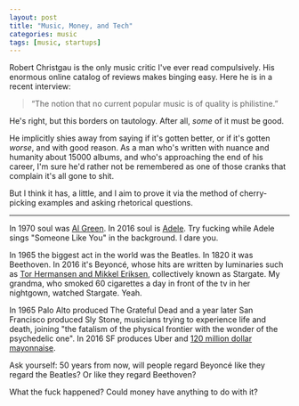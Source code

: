 ```yaml
---
layout: post
title: "Music, Money, and Tech"
categories: music
tags: [music, startups]
---
```


Robert Christgau is the only music critic I've ever read compulsively. His enormous online catalog of reviews makes binging easy. Here he is in a recent interview:

>“The notion that no current popular music is of quality is philistine.”

He's right, but this borders on tautology. After all, _some_ of it must be good.

He implicitly shies away from saying if it's gotten better, or if it's gotten _worse_, and with good reason. As a man who's written with nuance and humanity about 15000 albums, and who's approaching the end of his career, I'm sure he'd rather not be remembered as one of those cranks that complain it's all gone to shit.

But I think it has, a little, and I aim to prove it via the method of cherry-picking examples and asking rhetorical questions.

---

In 1970 soul was [Al Green](http://www.robertchristgau.com/xg/music/green-76.php). In 2016 soul is [Adele](http://www.newyorker.com/culture/cultural-comment/the-singularity-of-adeles-soul). Try fucking while Adele sings "Someone Like You" in the background. I dare you.

In 1965 the biggest act in the world was the Beatles. In 1820 it was Beethoven. In 2016 it's Beyoncé, whose hits are written by luminaries such as [Tor Hermansen and Mikkel Eriksen](http://www.newyorker.com/magazine/2012/03/26/the-song-machine), collectively known as Stargate. My grandma, who smoked 60 cigarettes a day in front of the tv in her nightgown, watched Stargate. Yeah.

In 1965 Palo Alto produced The Grateful Dead and a year later San Francisco produced Sly Stone, musicians trying to experience life and death, joining "the fatalism of the physical frontier with the wonder of the psychedelic one". In 2016 SF produces Uber and [120 million dollar mayonnaise](./software-eating-the-world).

Ask yourself: 50 years from now, will people regard Beyoncé like they regard the Beatles? Or like they regard Beethoven?

What the fuck happened? Could money have anything to do with it?
